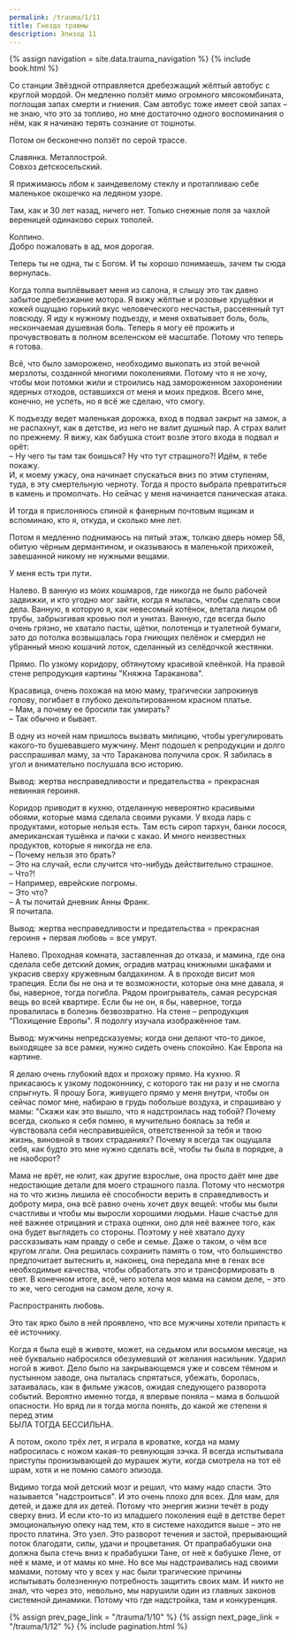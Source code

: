 ```yaml
---
permalink: /trauma/1/11
title: Гнездо травмы
description: Эпизод 11
---
```

{% assign navigation  = site.data.trauma_navigation %}
{% include book.html %}

Со станции Звёздной отправляется дребезжащий жёлтый автобус с круглой мордой. Он медленно ползёт мимо огромного мясокомбината, поглощая запах смерти и гниения. Сам автобус тоже имеет свой запах – не знаю, что это за топливо, но мне достаточно одного воспоминания о нём, как я начинаю терять сознание от тошноты.

Потом он бесконечно ползёт по серой трассе.

Славянка.
Металлострой.  
Совхоз детскосельский.

Я прижимаюсь лбом к заиндевелому стеклу и протапливаю себе маленькое окошечко на ледяном узоре.

Там, как и 30 лет назад, ничего нет. Только снежные поля за чахлой вереницей одинаково серых тополей.

Колпино.  
Добро пожаловать в ад, моя дорогая.

Теперь ты не одна, ты с Богом. И ты хорошо понимаешь, зачем ты сюда вернулась.

Когда толпа выплёвывает меня из салона, я слышу это так давно забытое дребезжание мотора. Я вижу жёлтые и розовые хрущёвки и кожей ощущаю горький вкус человеческого несчастья, рассеянный тут повсюду. Я иду к нужному подъезду, и меня охватывает боль, боль, нескончаемая душевная боль. Теперь я могу её прожить и прочувствовать в полном вселенском её масштабе. Потому что теперь я готова.

Всё, что было заморожено, необходимо выкопать из этой вечной мерзлоты, созданной многими поколениями. Потому что я не хочу, чтобы мои потомки жили и строились над замороженном захоронении ядерных отходов, оставшихся от меня и моих предков. Всего мне, конечно, не успеть, но я всё же сделаю, что смогу.

К подъезду ведет маленькая дорожка, вход в подвал закрыт на замок, а не распахнут, как в детстве, из него не валит душный пар. А страх валит по прежнему. Я вижу, как бабушка стоит возле этого входа в подвал и орёт:  
– Ну чего ты там так боишься? Ну что тут страшного?! Идём, я тебе покажу.  
И, к моему ужасу, она начинает спускаться вниз по этим ступеням, туда, в эту смертельную черноту. Тогда я просто выбрала превратиться в камень и промолчать. Но сейчас у меня начинается паническая атака.

И тогда я прислоняюсь спиной к фанерным почтовым ящикам и вспоминаю, кто я, откуда, и сколько мне лет.

Потом я медленно поднимаюсь на пятый этаж, толкаю дверь номер 58, обитую чёрным дермантином, и оказываюсь в маленькой прихожей, завешанной никому не нужными вещами.

У меня есть три пути.

Налево. В ванную из моих кошмаров, где никогда не было рабочей задвижки, и кто угодно мог зайти, когда я мылась, чтобы сделать свои дела. Ванную, в которую я, как невесомый котёнок, влетала лицом об трубы, забрызгивая кровью пол и унитаз. Ванную, где всегда было очень грязно, не хватало пасты, щётки, полотенца и туалетной бумаги, зато до потолка возвышалась гора гниющих пелёнок и смердил не убранный мною кошачий лоток, сделанный из селёдочкой жестянки.

Прямо. По узкому коридору, обтянутому красивой клеёнкой. На правой стене репродукция картины "Княжна Тараканова".

Красавица, очень похожая на мою маму, трагически запрокинув голову, погибает в глубоко декольтированном красном платье.  
– Мам, а почему ее бросили так умирать?  
– Так обычно и бывает.

В одну из ночей нам пришлось вызвать милицию, чтобы урегулировать какого-то бушевавшего мужчину. Мент подошел к репродукции и долго расспрашивал маму, за что Тараканова получила срок. Я забилась в угол и внимательно послушала всю историю.

Вывод: жертва несправедливости и предательства = прекрасная невинная героиня.

Коридор приводит в кухню, отделанную невероятно красивыми обоями, которые мама сделала своими руками. У входа ларь с продуктами, которые нельзя есть. Там есть сироп тархун, банки лосося, американская тушёнка и пачки с какао. И много неизвестных продуктов, которые я никогда не ела.  
– Почему нельзя это брать?  
– Это на случай, если случится что-нибудь действительно страшное.  
– Что?!  
– Например, еврейские погромы.  
– Это что?  
– А ты почитай дневник Анны Франк.  
Я почитала.

Вывод: жертва несправедливости и предательства = прекрасная героиня + первая любовь = все умрут.

Налево. Проходная комната, заставленная до отказа, и мамина, где она сделала себе детский домик, оградив матрац книжными шкафами и украсив сверху кружевным балдахином. А в проходе висит моя трапеция. Если бы не она и те возможности, которые она мне давала, я бы, наверное, тогда погибла. Рядом проигрыватель, самая ресурсная вещь во всей квартире. Если бы не он, я бы, наверное, тогда провалилась в болезнь безвозвратно. На стене – репродукция "Похищение Европы". Я подолгу изучала изображённое там.

Вывод: мужчины непредсказуемы; когда они делают что-то дикое, выходящее за все рамки, нужно сидеть очень спокойно. Как Европа на картине.

Я делаю очень глубокий вдох и прохожу прямо. На кухню. Я прикасаюсь к узкому подоконнику, с которого так ни разу и не смогла спрыгнуть. Я прошу Бога, живущего прямо у меня внутри, чтобы он сейчас помог мне, набираю в грудь побольше воздуха, и спрашиваю у мамы: "Скажи как это вышло, что я надстроилась над тобой? Почему всегда, сколько я себя помню, я мучительно боялась за тебя и чувствовала себя несправившейся, ответственной за тебя и твою жизнь, виновной в твоих страданиях? Почему я всегда так ощущала себя, как будто это мне нужно сделать всё, чтобы ты была в порядке, а не наоборот?

Мама не врёт, не юлит, как другие взрослые, она просто даёт мне две недостающие детали для моего страшного пазла. Потому что несмотря на то что жизнь лишила её способности верить в справедливость и доброту мира, она всё равно очень хочет двух вещей: чтобы мы были счастливы и чтобы мы выросли хорошими людьми. Наше счастье для неё важнее отрицания и страха оценки, оно для неё важнее того, как она будет выглядеть со стороны. Поэтому у неё хватало духу рассказывать нам правду о себе и семье. Даже о таком, о чём все кругом лгали. Она решилась сохранить память о том, что большинство предпочитает вытеснить и, наконец, она передала мне в генах все необходимые качества, чтобы обработать это и трансформировать в свет. В конечном итоге, всё, чего хотела моя мама на самом деле, – это то же, чего сегодня на самом деле, хочу я.

Распространять любовь.

Это так ярко было в ней проявлено, что все мужчины хотели припасть к её источнику.

Когда я была ещё в животе, может, на седьмом или восьмом месяце, на неё буквально набросился обезумевший от желания насильник. Ударил ногой в живот. Дело было на закрывающемся уже и совсем тёмном и пустынном заводе, она пыталась спрятаться, убежать, боролась, затаивалась, как в фильме ужасов, ожидая следующего разворота событий. Вероятно именно тогда, я впервые поняла – мама в большой опасности. Но вряд ли я тогда могла понять, до какой же степени я перед этим  
БЫЛА ТОГДА БЕССИЛЬНА.

А потом, около трёх лет, я играла в кроватке, когда на маму набросилась с ножом какая-то ревнующая зэчка. Я всегда испытывала приступы пронизывающей до мурашек жути, когда смотрела на тот её шрам, хотя и не помню самого эпизода.

Видимо тогда мой детский мозг и решил, что маму надо спасти. Это называется "надстроиться". И это очень плохо для всех. Для мам, для детей, и даже для их детей. Потому что энергия жизни течёт в роду сверху вниз. И если кто-то из младшего поколения ещё в детстве берет эмоциональную опеку над тем, кто в системе находится выше – это не просто платина. Это узел. Это разворот течения и застой, прерывающий поток благодати, силы, удачи и процветания. От прапрабабушки она должна была стечь вниз к прабабушки Тане, от неё к бабушке Лене, от неё к маме, и от мамы ко мне. Но все мы надстраивались над своими мамами, потому что у всех у нас были трагические причины испытывать болезненную потребность защитить своих мам. И никто не знал, что через это, невольно, мы нарушили один из главных законов системной динамики. Потому что где надстройка, там и конкуренция.

{% assign prev_page_link = "/trauma/1/10" %}
{% assign next_page_link = "/trauma/1/12" %}
{% include pagination.html %}